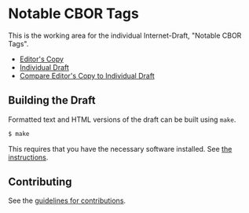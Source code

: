 # Notable CBOR Tags

This is the working area for the individual Internet-Draft, "Notable CBOR Tags".

* [Editor's Copy](https://cabo.github.io/notable-tags/#go.draft-bormann-cbor-notable-tags.html)
* [Individual Draft](https://tools.ietf.org/html/draft-bormann-cbor-notable-tags)
* [Compare Editor's Copy to Individual Draft](https://cabo.github.io/notable-tags/#go.draft-bormann-cbor-notable-tags.diff)

## Building the Draft

Formatted text and HTML versions of the draft can be built using `make`.

```sh
$ make
```

This requires that you have the necessary software installed.  See
[the instructions](https://github.com/martinthomson/i-d-template/blob/master/doc/SETUP.md).


## Contributing

See the
[guidelines for contributions](https://github.com/cabo/notable-tags/blob/master/CONTRIBUTING.md).
